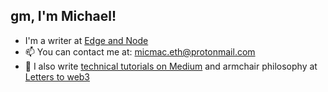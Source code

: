 ## gm, I'm Michael!

- I'm a writer at [Edge and Node](https://edgeandnode.com/)
- 📫 You can contact me at: micmac.eth@protonmail.com
- 📝 I also write [technical tutorials on Medium](https://medium.com/@michael-macaulay) and armchair philosophy at [Letters to web3](https://letterstoweb3.substack.com/)
